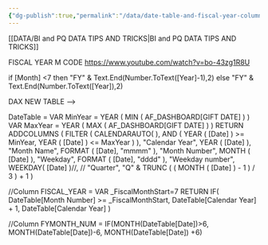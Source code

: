 ```yaml
---
{"dg-publish":true,"permalink":"/data/date-table-and-fiscal-year-column/","tags":["Power_bi","Power_query","m-code","dax","Data"],"noteIcon":"","created":"2023-12-03 10:12","updated":"2024-03-01 19:45"}
---
```


[[DATA/BI and PQ DATA TIPS AND TRICKS\|BI and PQ DATA TIPS AND TRICKS]]

FISCAL YEAR M CODE
https://www.youtube.com/watch?v=bo-43zg1R8U

if [Month] <7 then "FY" &
Text.End(Number.ToText([Year]-1),2) 
else 
"FY" & Text.End(Number.ToText([Year]),2)


DAX
NEW TABLE -->

DateTable = 
VAR MinYear = YEAR ( MIN ( AF_DASHBOARD[GIFT DATE] ) )
VAR MaxYear = YEAR ( MAX ( AF_DASHBOARD[GIFT DATE] ) )
RETURN
ADDCOLUMNS (
    FILTER (
        CALENDARAUTO( ),
        AND ( YEAR ( [Date] ) >= MinYear, YEAR ( [Date] ) <= MaxYear )
    ),
    "Calendar Year", YEAR ( [Date] ),
    "Month Name", FORMAT ( [Date], "mmmm" ),
    "Month Number", MONTH ( [Date] ),
    "Weekday", FORMAT ( [Date], "dddd" ),
    "Weekday number", WEEKDAY( [Date] )//,
  //  "Quarter", "Q" & TRUNC ( ( MONTH ( [Date] ) - 1 ) / 3 ) + 1
)



//Column
FISCAL_YEAR = 
    VAR _FiscalMonthStart=7
    RETURN
        IF(
            DateTable[Month Number] >= _FiscalMonthStart,
            DateTable[Calendar Year] + 1,
            DateTable[Calendar Year]
        )

//Column
FYMONTH_NUM = IF(MONTH(DateTable[Date])>6, MONTH(DateTable[Date])-6, MONTH(DateTable[Date]) +6)
